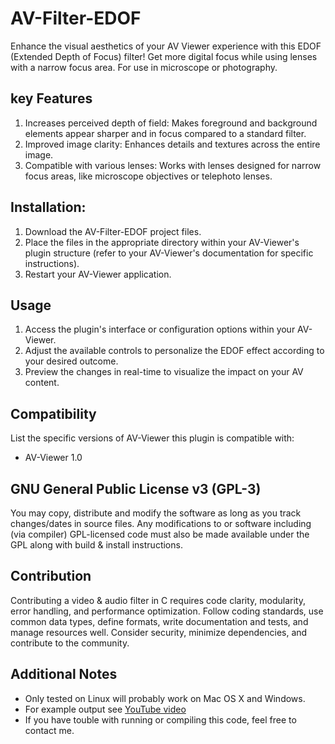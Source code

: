 # AV-Filter-EDOF

Enhance the visual aesthetics of your AV Viewer experience with this EDOF (Extended Depth of Focus) filter! Get more digital focus while using lenses with a narrow focus area. For use in microscope or photography.

## key Features

1. Increases perceived depth of field: Makes foreground and background elements appear sharper and in focus compared to a standard filter.
2. Improved image clarity: Enhances details and textures across the entire image.
3. Compatible with various lenses: Works with lenses designed for narrow focus areas, like microscope objectives or telephoto lenses.

## Installation:

1. Download the AV-Filter-EDOF project files.
2. Place the files in the appropriate directory within your AV-Viewer's plugin structure (refer to your AV-Viewer's documentation for specific instructions).
3. Restart your AV-Viewer application.

## Usage

1. Access the plugin's interface or configuration options within your AV-Viewer.
2. Adjust the available controls to personalize the EDOF effect according to your desired outcome.
3. Preview the changes in real-time to visualize the impact on your AV content.

## Compatibility

List the specific versions of AV-Viewer this plugin is compatible with:

* AV-Viewer 1.0

## GNU General Public License v3 (GPL-3)

You may copy, distribute and modify the software as long as you track changes/dates in source files. Any modifications to or software including (via compiler) GPL-licensed code must also be made available under the GPL along with build & install instructions.

## Contribution

Contributing a video & audio filter in C requires code clarity, modularity, error handling, and performance optimization. Follow coding standards, use common data types, define formats, write documentation and tests, and manage resources well. Consider security, minimize dependencies, and contribute to the community.

## Additional Notes

* Only tested on Linux will probably work on Mac OS X and Windows.
* For example output see [YouTube video](https://youtu.be/NCdL2Mem2B8?si=EqnxtUDK32lWdCPd)
* If you have touble with running or compiling this code, feel free to contact me.
